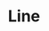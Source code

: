 ---
ee_id: '4340'
site: '1'
type: '2'
long_id: 2016-009 Line
url: 2016-009-line
title: Line
year: '2016'
medium: Pencil on paper (produced with Mutoh XP-300 Series printer)
commission:
add_credit:
dims: 36 x 72 in
pitch:
ps:
live_url:
related:
youtube:
imgs: line-2016-009-full-database-Team.jpg
subheading:
year2: '2016'
download:
add_credits:
related_code:
layout: things-i-made
---